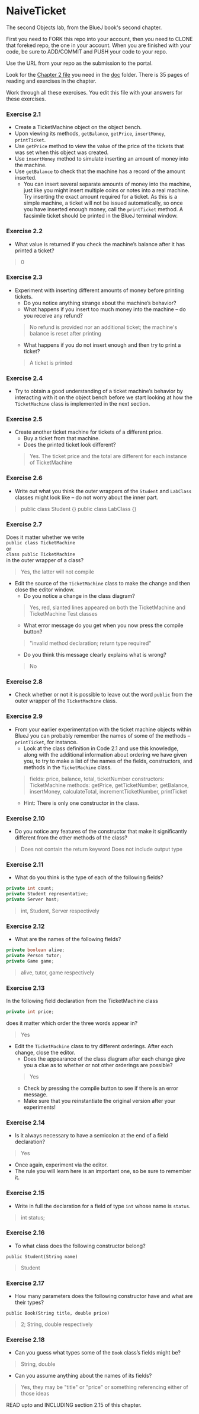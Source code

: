 # NaiveTicket

The second Objects lab, from the BlueJ book's second chapter.

First you need to FORK this repo into your account, then you need to CLONE that foreked repo, the one in your account. 
When you are finished with your code, be sure to ADD/COMMIT and PUSH your code to your repo.

Use the URL from your repo as the submission to the portal. 

Look for the [Chapter 2 file](./doc/BlueJ-objects-first-ch2.pdf) you need in the [doc](./doc) folder.
There is 35 pages of reading and exercises in the chapter.

Work through all these exercises. You edit this file with your answers for these exercises.

### Exercise 2.1
* Create a TicketMachine object on the object bench.
* Upon viewing its methods, `getBalance`, `getPrice`, `insertMoney`, `printTicket`.
* Use `getPrice` method to view the value of the price of the tickets that was set when this object was created.
* Use `insertMoney` method to simulate inserting an amount of money into the machine.
* Use `getBalance` to check that the machine has a record of the amount inserted.
	* You can insert several separate amounts of money into the machine, just like you might insert multiple coins or notes into a real machine. Try inserting the exact amount required for a ticket. As this is a simple machine, a ticket will not be issued automatically, so once you have inserted enough money, call the `printTicket` method. A facsimile ticket should be printed in the BlueJ terminal window.

### Exercise 2.2
* What value is returned if you check the machine’s balance after it has printed a ticket?
>0

### Exercise 2.3
* Experiment with inserting different amounts of money before printing tickets.
	* Do you notice anything strange about the machine’s behavior?
	* What happens if you insert too much money into the machine – do you receive any refund?
	>No refund is provided nor an additional ticket; the machine's balance is reset after printing
	* What happens if you do not insert enough and then try to print a ticket?
	>A ticket is printed

### Exercise 2.4
* Try to obtain a good understanding of a ticket machine’s behavior by interacting with it on the object bench before we start looking at how the `TicketMachine` class is implemented in the next section.

### Exercise 2.5
* Create another ticket machine for tickets of a different price.
	* Buy a ticket from that machine.
	* Does the printed ticket look different?
	>Yes. The ticket price and the total are different for each instance of TicketMachine

### Exercise 2.6
* Write out what you think the outer wrappers of the `Student` and `LabClass` classes might look like – do not worry about the inner part.
>public class Student {}
>public class LabClass {}

### Exercise 2.7
Does it matter whether we write<br>
`public class TicketMachine`<br>
or<br>
`class public TicketMachine`<br>
in the outer wrapper of a class?
>Yes, the latter will not compile

* Edit the source of the `TicketMachine` class to make the change and then close the editor window.
	* Do you notice a change in the class diagram?
	>Yes, red, slanted lines appeared on both the TicketMachine and TicketMachine Test classes
	* What error message do you get when you now press the compile button?
	>"invalid method declaration; return type required"
	* Do you think this message clearly explains what is wrong?
	>No

### Exercise 2.8
* Check whether or not it is possible to leave out the word `public` from the outer wrapper of the `TicketMachine` class.

### Exercise 2.9
* From your earlier experimentation with the ticket machine objects within BlueJ you can probably remember the names of some of the methods – `printTicket`, for instance.
	* Look at the class definition in Code 2.1 and use this knowledge, along with the additional information about ordering we have given you, to try to make a list of the names of the fields, constructors, and methods in the `TicketMachine` class.
	>fields: price, balance, total, ticketNumber
	>constructors: TicketMachine
	>methods: getPrice, getTicketNumber, getBalance, insertMoney, calculateTotal, incrementTicketNumber, printTicket
	* Hint: There is only one constructor in the class.

### Exercise 2.10
* Do you notice any features of the constructor that make it significantly different from the other methods of the class?
>Does not contain the return keyword
>Does not include output type

### Exercise 2.11
* What do you think is the type of each of the following fields?

```java
private int count;
private Student representative;
private Server host;
```
>int, Student, Server respectively

### Exercise 2.12
* What are the names of the following fields?

```java
private boolean alive;
private Person tutor;
private Game game;
```
>alive, tutor, game respectively

### Exercise 2.13

In the following field declaration from the TicketMachine class<br>

```java
private int price;
```
does it matter which order the three words appear in?
>Yes

* Edit the `TicketMachine` class to try different orderings. After each change, close the editor.
	* Does the appearance of the class diagram after each change give you a clue as to whether or not other orderings are possible?
	>Yes
	* Check by pressing the compile button to see if there is an error message.
	* Make sure that you reinstantiate the original version after your experiments!

### Exercise 2.14
* Is it always necessary to have a semicolon at the end of a field declaration?
>Yes
* Once again, experiment via the editor.
* The rule you will learn here is an important one, so be sure to remember it.


### Exercise 2.15
* Write in full the declaration for a field of type `int` whose name is `status`.
>int status;

### Exercise 2.16
* To what class does the following constructor belong?
```
public Student(String name)
```
>Student

### Exercise 2.17
* How many parameters does the following constructor have and what are their types?
```
public Book(String title, double price)
```
>2; String, double respectively

### Exercise 2.18
* Can you guess what types some of the `Book` class’s fields might be?
>String, double
* Can you assume anything about the names of its fields?
>Yes, they may be "title" or "price" or something referencing either of those ideas

READ upto and INCLUDING section 2.15 of this chapter.
